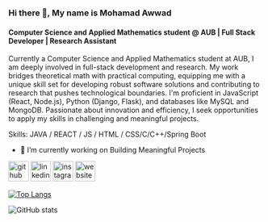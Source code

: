 ### Hi there 👋, My name is Mohamad Awwad
#### Computer Science and Applied Mathematics student @ AUB | Full Stack Developer | Research Assistant
Currently a Computer Science and Applied Mathematics student at AUB, I am deeply involved in full-stack development and research. My work bridges theoretical math with practical computing, equipping me with a unique skill set for developing robust software solutions and contributing to research that pushes technological boundaries. I'm proficient in JavaScript (React, Node.js), Python (Django, Flask), and databases like MySQL and MongoDB. Passionate about innovation and efficiency, I seek opportunities to apply my skills in challenging and meaningful projects.

Skills: JAVA / REACT / JS / HTML / CSS/C/C++/Spring Boot

- 🔭 I’m currently working on Building Meaningful Projects 


[<img src='https://cdn.jsdelivr.net/npm/simple-icons@3.0.1/icons/github.svg' alt='github' height='40'>](https://github.com/https://github.com/Howwad)  [<img src='https://cdn.jsdelivr.net/npm/simple-icons@3.0.1/icons/linkedin.svg' alt='linkedin' height='40'>](https://www.linkedin.com/in/linkedin.com/in/mohamad-awwad/)  [<img src='https://cdn.jsdelivr.net/npm/simple-icons@3.0.1/icons/instagram.svg' alt='instagram' height='40'>](https://www.instagram.com/https://www.instagram.com/m.awwwad//)  [<img src='https://cdn.jsdelivr.net/npm/simple-icons@3.0.1/icons/icloud.svg' alt='website' height='40'>](https://sites.google.com/view/moawwad/home)  

[![Top Langs](https://github-readme-stats.vercel.app/api/top-langs/?username=https://github.com/Howwad)](https://github.com/anuraghazra/github-readme-stats)

![GitHub stats](https://github-readme-stats.vercel.app/api?username=https://github.com/Howwad&show_icons=true)  

